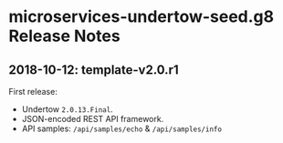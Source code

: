 # microservices-undertow-seed.g8 Release Notes

## 2018-10-12: template-v2.0.r1

First release:

- Undertow `2.0.13.Final`.
- JSON-encoded REST API framework.
- API samples: `/api/samples/echo` & `/api/samples/info`
